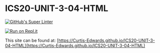 # ICS20-UNIT-3-04-HTML

[![GitHub's Super Linter](https://github.com/Curtis-Edwards/ICS20-UNIT-3-04-HTML/workflows/GitHub's%20Super%20Linter/badge.svg)](https://github.com/Curtis-Edwards/ICS20-UNIT-3-04-HTML/actions)

[![Run on Repl.it](https://repl.it/badge/github/Curtis-Edwards/ICS20-UNIT-3-04-HTML)](https://repl.it/github/Curtis-Edwards/ICS20-UNIT-3-04-HTML)

This site can be found at: [https://Curtis-Edwards.github.io/ICS20-UNIT-3-04-HTML](https://Curtis-Edwards.github.io/ICS20-UNIT-3-04-HTML)
